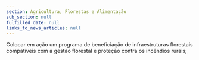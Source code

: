```yaml
---
section: Agricultura, Florestas e Alimentação
sub_section: null
fulfilled_date: null
links_to_news_articles: null
---
```


Colocar em ação um programa de beneficiação de infraestruturas florestais compatíveis com a gestão florestal e proteção contra os incêndios rurais;